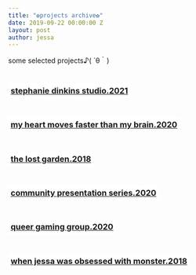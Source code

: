 ```yaml
---
title: "✿projects archive✿"
date: 2019-09-22 00:00:00 Z
layout: post
author: jessa
---
```


<body>
	<p>
		some selected projects♪( ´θ｀) <br>
<h3 style="background:white; border:1.5px ; padding: 5px 5px; /*margin-left: 100px;*/ text-align: center; text-decoration: none; display: inline-block;"> <a href="/stephaniedinkinsstudio.html"><strong>stephanie dinkins studio.2021</strong></a> </h3>
<br>
<h3 style="background:white; border:1.5px ; padding: 5px 5px; /*margin-left: 100px;*/ text-align: center; text-decoration: none; display: inline-block;"> <a href="/myheartdevlog.html"><strong>my heart moves faster than my brain.2020</strong></a> </h3>
<br>
<h3 style="background:white; border:1.5px ; padding: 5px 5px; /*margin-left: 20px;*/ text-align: center; text-decoration: none; display: inline-block;"> <a href="/lostgarden.html"><strong>the lost garden.2018</strong></a> </h3>
<br>
<h3 style="background:white; border:1.5px ; padding: 5px 5px; /*margin-left: 100px;*/ text-align: center; text-decoration: none; display: inline-block;"> <a href="https://merehuman.github.io/presentationseries/index.html"><strong>community presentation series.2020</strong></a> </h3>
<br>
<h3 style="background:white; border:1.5px ; padding: 5px 5px; /*margin-left: 100px;*/ text-align: center; text-decoration: none; display: inline-block;"> <a href="/queergaming.html"><strong>queer gaming group.2020</strong></a> </h3>
<br>
<!-- <h3 style="background:white; border:1.5px ; padding: 5px 5px; /*margin-left: 40px;*/ text-align: center; text-decoration: none; display: inline-block;"> <a href="/mapa.html"><strong>mapavr devlog.2019</strong></a> </h3>
<br> -->
<h3 style="background:white; border:1.5px ; padding: 5px 5px; text-align: center; text-decoration: none; display: inline-block;"> <a href="/monster.html"><strong>when jessa was obsessed with monster.2018</strong></a> </h3>
</p>
</body>
